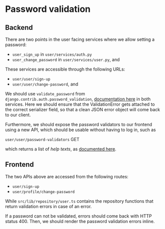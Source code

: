 # Password validation

## Backend

There are two points in the user facing services where we allow setting a password:

- `user_sign_up` in `user/services/auth.py`
- `user_change_password` in `user/services/user.py`, and

These services are accessible through the following URLs:

- `user/user/sign-up`
- `user/user/change-password`, and

We should use `validate_password` from
`django.contrib.auth.password_validation`, [documentation here](https://docs.djangoproject.com/en/5.0/topics/auth/passwords/#django.contrib.auth.password_validation.validate_password)
in both services. Here we should ensure that the ValidationError gets attached
to the correct serializer field, so that a clean JSON error object will come
back to our client.

Furthermore, we should expose the password validators to our frontend using a
new API, which should be usable without having to log in, such as

`user/user/password-validators` GET

which returns a list of _help texts_, as [documented here](https://docs.djangoproject.com/en/5.0/topics/auth/passwords/#django.contrib.auth.password_validation.password_validators_help_texts).

## Frontend

The two APIs above are accessed from the following routes:

- `user/sign-up`
- `user/profile/change-password`

While `src/lib/repository/user.ts` contains the repository functions that
return validation errors in case of an error.

If a password can not be validated, errors should come back with HTTP status
400. Then, we should render the password validation errors inline.
